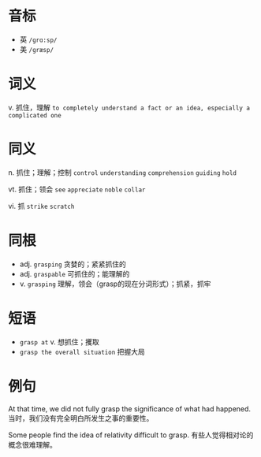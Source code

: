 # 音标

- 英 `/ɡrɑ:sp/`
- 美 `/ɡræsp/`

# 词义

v. 抓住，理解
`to completely understand a fact or an idea, especially a complicated one`

# 同义

n. 抓住；理解；控制
`control` `understanding` `comprehension` `guiding` `hold`

vt. 抓住；领会
`see` `appreciate` `noble` `collar`

vi. 抓
`strike` `scratch`

# 同根

- adj. `grasping` 贪婪的；紧紧抓住的
- adj. `graspable` 可抓住的；能理解的
- v. `grasping` 理解，领会（grasp的现在分词形式）；抓紧，抓牢

# 短语

- `grasp at` v. 想抓住；攫取
- `grasp the overall situation` 把握大局

# 例句

At that time, we did not fully grasp the significance of what had happened.
当时，我们没有完全明白所发生之事的重要性。

Some people find the idea of relativity difficult to grasp.
有些人觉得相对论的概念很难理解。


